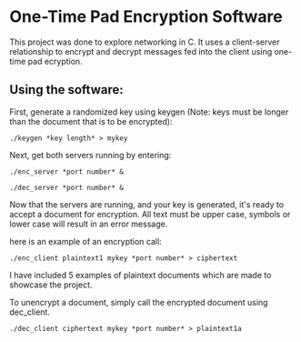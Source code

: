 # One-Time Pad Encryption Software
This project was done to explore networking in C. It uses a client-server relationship to encrypt and decrypt messages fed into the client using one-time pad ecryption.

## Using the software:
First, generate a randomized key using keygen (Note: keys must be longer than the document that is to be encrypted):

`./keygen *key length* > mykey`

Next, get both servers running by entering:

`./enc_server *port number* &`

`./dec_server *port number* &`

Now that the servers are running, and your key is generated, it's ready to accept a document for encryption. All text must be upper case, symbols or lower case will result in an error message.

here is an example of an encryption call:

`./enc_client plaintext1 mykey *port number* > ciphertext`

I have included 5 examples of plaintext documents which are made to showcase the project.

To unencrypt a document, simply call the encrypted document using dec_client.

`./dec_client ciphertext mykey *port number* > plaintext1a`
